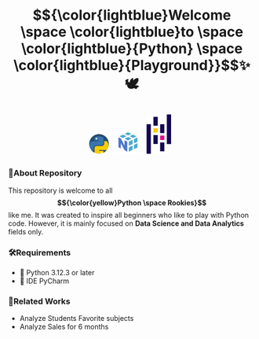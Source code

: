 <h1 align="center">
  $${\color{lightblue}Welcome \space \color{lightblue}to \space \color{lightblue}{Python} \space \color{lightblue}{Playground}}$$✨🕊️
  <br><br>
  <img src="logo/python.png" width="40"/>&nbsp;
  <img src="logo/numpy.png" width="50"/>&nbsp;
  <img src="logo/pandas.png" width="50"/>&nbsp;
</h1>

### 📌About Repository
This repository is welcome to all **$${\color{yellow}Python \space Rookies}$$** like me. It was created to inspire all beginners who like to play with Python code. 
However, it is mainly focused on **Data Science and Data Analytics** fields only.

### 🛠️Requirements
- 🐍 Python 3.12.3 or later
- 🔧 IDE PyCharm

### 💼Related Works
- Analyze Students Favorite subjects
- Analyze Sales for 6 months



